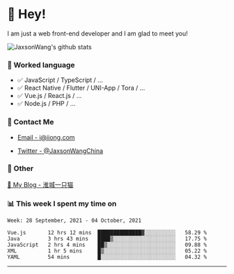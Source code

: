 # 👋 Hey!

I am just a web front-end developer and I am glad to meet you!

![JaxsonWang's github stats](https://github-readme-stats.vercel.app/api?username=JaxsonWang&&show_icons=true&&title_color=1abc9c&&icon_color=1abc9c)


### 📝 Worked language

- ✅ JavaScript / TypeScript / ...
- ✅ React Native / Flutter / UNI-App / Tora / ...
- ✅ Vue.js / React.js / ...
- ✅ Node.js / PHP / ...

### 📮 Contact Me

- [Email - i@iiong.com](mailto:i@iiong.com)

- [Twitter - @JaxsonWangChina](https://twitter.com/JaxsonWangChina)

### 🤪 Other

[📌 My Blog - 淮城一只猫](https://iiong.com)

### 📊 This week I spent my time on

<!--START_SECTION:waka-->
```text
Week: 28 September, 2021 - 04 October, 2021

Vue.js       12 hrs 12 mins  ██████████████▓░░░░░░░░░░   58.29 % 
Java         3 hrs 43 mins   ████▒░░░░░░░░░░░░░░░░░░░░   17.75 % 
JavaScript   2 hrs 4 mins    ██▒░░░░░░░░░░░░░░░░░░░░░░   09.88 % 
XML          1 hr 5 mins     █▒░░░░░░░░░░░░░░░░░░░░░░░   05.22 % 
YAML         54 mins         █░░░░░░░░░░░░░░░░░░░░░░░░   04.32 % 
```
<!--END_SECTION:waka-->

---
